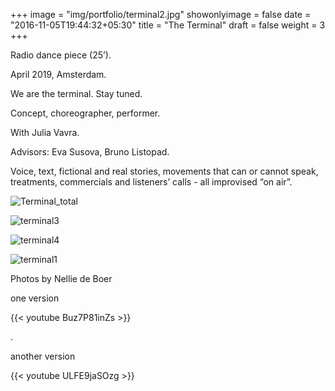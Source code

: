 +++
image = "img/portfolio/terminal2.jpg"
showonlyimage = false
date = "2016-11-05T19:44:32+05:30"
title = "The Terminal"
draft = false
weight = 3
+++

Radio dance piece (25’).

April 2019, Amsterdam.
<!--more-->

We are the terminal.
Stay tuned.

Concept, choreographer, performer. 

With Julia Vavra.

Advisors: Eva Susova, Bruno Listopad.

Voice, text, fictional and real stories, movements that can or cannot speak, treatments, commercials and listeners’ calls - all improvised “on air”.

![Terminal_total][1]

![terminal3][2]

![terminal4][3]

![terminal1][4]

Photos by Nellie de Boer

one version

{{< youtube Buz7P81inZs >}}


.

 another version

{{< youtube ULFE9jaSOzg >}}



[1]: /img/portfolio/Terminal_total.jpg
[2]: /img/portfolio/terminal3.jpg
[3]: /img/portfolio/terminal4.jpg
[4]: /img/portfolio/terminal1.jpg